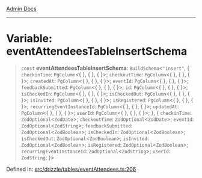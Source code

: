 [Admin Docs](/)

***

# Variable: eventAttendeesTableInsertSchema

> `const` **eventAttendeesTableInsertSchema**: `BuildSchema`\<`"insert"`, \{ `checkinTime`: `PgColumn`\<\{ \}, \{ \}, \{ \}\>; `checkoutTime`: `PgColumn`\<\{ \}, \{ \}, \{ \}\>; `createdAt`: `PgColumn`\<\{ \}, \{ \}, \{ \}\>; `eventId`: `PgColumn`\<\{ \}, \{ \}, \{ \}\>; `feedbackSubmitted`: `PgColumn`\<\{ \}, \{ \}, \{ \}\>; `id`: `PgColumn`\<\{ \}, \{ \}, \{ \}\>; `isCheckedIn`: `PgColumn`\<\{ \}, \{ \}, \{ \}\>; `isCheckedOut`: `PgColumn`\<\{ \}, \{ \}, \{ \}\>; `isInvited`: `PgColumn`\<\{ \}, \{ \}, \{ \}\>; `isRegistered`: `PgColumn`\<\{ \}, \{ \}, \{ \}\>; `recurringEventInstanceId`: `PgColumn`\<\{ \}, \{ \}, \{ \}\>; `updatedAt`: `PgColumn`\<\{ \}, \{ \}, \{ \}\>; `userId`: `PgColumn`\<\{ \}, \{ \}, \{ \}\>; \}, \{ `checkinTime`: `ZodOptional`\<`ZodDate`\>; `checkoutTime`: `ZodOptional`\<`ZodDate`\>; `eventId`: `ZodOptional`\<`ZodString`\>; `feedbackSubmitted`: `ZodOptional`\<`ZodBoolean`\>; `isCheckedIn`: `ZodOptional`\<`ZodBoolean`\>; `isCheckedOut`: `ZodOptional`\<`ZodBoolean`\>; `isInvited`: `ZodOptional`\<`ZodBoolean`\>; `isRegistered`: `ZodOptional`\<`ZodBoolean`\>; `recurringEventInstanceId`: `ZodOptional`\<`ZodString`\>; `userId`: `ZodString`; \}\>

Defined in: [src/drizzle/tables/eventAttendees.ts:206](https://github.com/Sourya07/talawa-api/blob/3df16fa5fb47e8947dc575f048aef648ae9ebcf8/src/drizzle/tables/eventAttendees.ts#L206)
